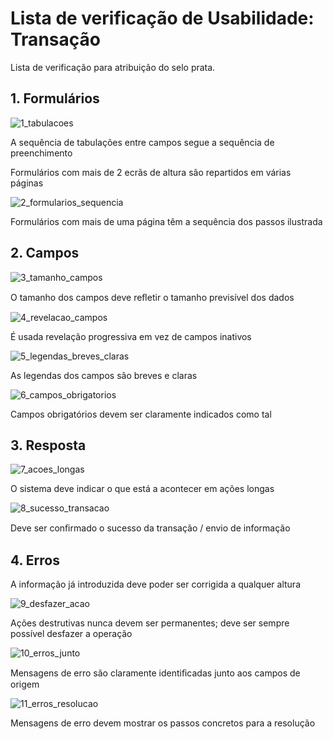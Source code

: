 # Lista de verificação de Usabilidade: Transação

Lista de verificação para atribuição do selo prata.

## 1. Formulários

![1_tabulacoes](https://user-images.githubusercontent.com/35463404/53651918-a1ff9a80-3c3f-11e9-88c1-ca580235dd21.png)

A sequência de tabulações entre campos segue a sequência de preenchimento

Formulários com mais de 2 ecrãs de altura são repartidos em várias páginas

![2_formularios_sequencia](https://user-images.githubusercontent.com/35463404/53651924-a461f480-3c3f-11e9-918a-a340f6b52214.png)

Formulários com mais de uma página têm a sequência dos passos ilustrada

## 2. Campos

![3_tamanho_campos](https://user-images.githubusercontent.com/35463404/53651933-a62bb800-3c3f-11e9-90df-79ed7ac3134b.png)

O tamanho dos campos deve reﬂetir o tamanho previsível dos dados

 ![4_revelacao_campos](https://user-images.githubusercontent.com/35463404/53651939-a7f57b80-3c3f-11e9-8947-57c81270e8b4.png)
 
É usada revelação progressiva em vez de campos inativos
 
 ![5_legendas_breves_claras](https://user-images.githubusercontent.com/35463404/53651941-a9bf3f00-3c3f-11e9-902e-1ba0595c3a30.png)
 
As legendas dos campos são breves e claras
 
 ![6_campos_obrigatorios](https://user-images.githubusercontent.com/35463404/53651948-ad52c600-3c3f-11e9-8947-bd5123d48a0b.png)
 
Campos obrigatórios devem ser claramente indicados como tal
 
## 3. Resposta

![7_acoes_longas](https://user-images.githubusercontent.com/35463404/53651957-b04db680-3c3f-11e9-835e-25f990c96ece.png)

O sistema deve indicar o que está a acontecer em ações longas
 
![8_sucesso_transacao](https://user-images.githubusercontent.com/35463404/53651963-b348a700-3c3f-11e9-8b8b-b0df5c928501.png)
 
Deve ser conﬁrmado o sucesso da transação / envio de informação
 
## 4. Erros

A informação já introduzida deve poder ser corrigida a qualquer altura

![9_desfazer_acao](https://user-images.githubusercontent.com/35463404/53651971-b6439780-3c3f-11e9-8e94-f35f6de1b508.png)

Ações destrutivas nunca devem ser permanentes; deve ser sempre possível desfazer a operação
 
 ![10_erros_junto](https://user-images.githubusercontent.com/35463404/53651976-b93e8800-3c3f-11e9-999c-0dad7bede73f.png)
 
Mensagens de erro são claramente identiﬁcadas junto aos campos de origem
 
 ![11_erros_resolucao](https://user-images.githubusercontent.com/35463404/53651986-bc397880-3c3f-11e9-9ea5-48016f366a29.png)
 
Mensagens de erro devem mostrar os passos concretos para a resolução

